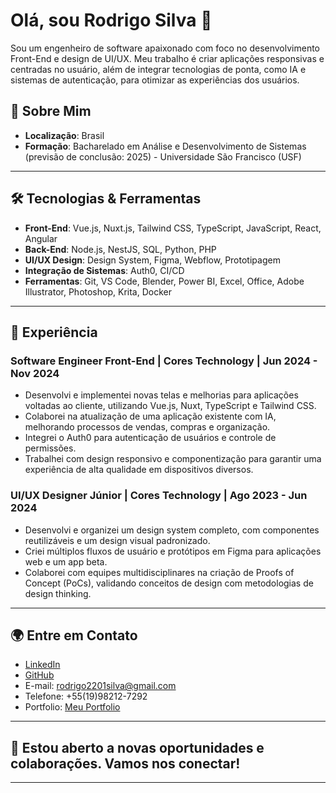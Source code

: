 # Olá, sou Rodrigo Silva 👋

Sou um engenheiro de software apaixonado com foco no desenvolvimento Front-End e design de UI/UX. Meu trabalho é criar aplicações responsivas e centradas no usuário, além de integrar tecnologias de ponta, como IA e sistemas de autenticação, para otimizar as experiências dos usuários.

## 🚀 Sobre Mim

- **Localização**: Brasil
- **Formação**: Bacharelado em Análise e Desenvolvimento de Sistemas (previsão de conclusão: 2025) - Universidade São Francisco (USF)

---

## 🛠 Tecnologias & Ferramentas

- **Front-End**: Vue.js, Nuxt.js, Tailwind CSS, TypeScript, JavaScript, React, Angular
- **Back-End**: Node.js, NestJS, SQL, Python, PHP
- **UI/UX Design**: Design System, Figma, Webflow, Prototipagem
- **Integração de Sistemas**: Auth0, CI/CD
- **Ferramentas**: Git, VS Code, Blender, Power BI, Excel, Office, Adobe Illustrator, Photoshop, Krita, Docker

---

## 🚀 Experiência

### **Software Engineer Front-End** | Cores Technology | Jun 2024 - Nov 2024
- Desenvolvi e implementei novas telas e melhorias para aplicações voltadas ao cliente, utilizando Vue.js, Nuxt, TypeScript e Tailwind CSS.
- Colaborei na atualização de uma aplicação existente com IA, melhorando processos de vendas, compras e organização.
- Integrei o Auth0 para autenticação de usuários e controle de permissões.
- Trabalhei com design responsivo e componentização para garantir uma experiência de alta qualidade em dispositivos diversos.

### **UI/UX Designer Júnior** | Cores Technology | Ago 2023 - Jun 2024
- Desenvolvi e organizei um design system completo, com componentes reutilizáveis e um design visual padronizado.
- Criei múltiplos fluxos de usuário e protótipos em Figma para aplicações web e um app beta.
- Colaborei com equipes multidisciplinares na criação de Proofs of Concept (PoCs), validando conceitos de design com metodologias de design thinking.

---

## 🌍 Entre em Contato
- [LinkedIn](https://www.linkedin.com/in/rodrigo-silva-736267160/)
- [GitHub](https://github.com/dygozzz)
- E-mail: rodrigo2201silva@gmail.com
- Telefone: +55(19)98212-7292
- Portfolio: [Meu Portfolio](https://rodrigos-stunning-site-3b7953.webflow.io/)

---

## 🎯 Estou aberto a novas oportunidades e colaborações. Vamos nos conectar!

---
